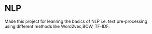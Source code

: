 # NLP
Made this project for leanring the basics of NLP i.e. text pre-processing using different methods like Word2vec,BOW, TF-IDF.
